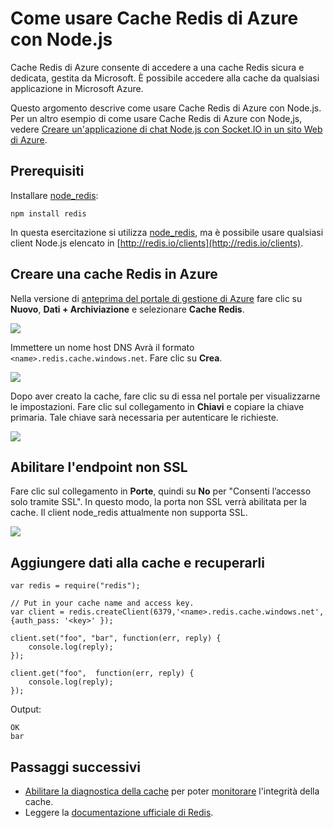 <properties
   pageTitle="Come usare Cache Redis di Azure con Node.js"
   description="Introduzione all'uso di Cache Redis di Azure con Node.js e node_redis."
   services="redis-cache"
   documentationCenter=""
   authors="MikeWasson"
   manager="wpickett"
   editor=""/>

<tags
   ms.service="cache"
   ms.devlang="nodejs"
   ms.topic="hero-article"
   ms.tgt_pltfrm="cache-redis"
   ms.workload="required"
   ms.date="08/04/2015"
   ms.author="mwasson"/>

# Come usare Cache Redis di Azure con Node.js

Cache Redis di Azure consente di accedere a una cache Redis sicura e dedicata, gestita da Microsoft. È possibile accedere alla cache da qualsiasi applicazione in Microsoft Azure.

Questo argomento descrive come usare Cache Redis di Azure con Node.js. Per un altro esempio di come usare Cache Redis di Azure con Node,js, vedere [Creare un'applicazione di chat Node.js con Socket.IO in un sito Web di Azure][].


## Prerequisiti

Installare [node\_redis](https://github.com/mranney/node_redis):

    npm install redis

In questa esercitazione si utilizza [node\_redis](https://github.com/mranney/node_redis), ma è possibile usare qualsiasi client Node.js elencato in [http://redis.io/clients](http://redis.io/clients).

## Creare una cache Redis in Azure

Nella versione di [anteprima del portale di gestione di Azure](http://go.microsoft.com/fwlink/?LinkId=398536) fare clic su **Nuovo**, **Dati + Archiviazione** e selezionare **Cache Redis**.

  ![][1]

Immettere un nome host DNS Avrà il formato `<name>.redis.cache.windows.net`. Fare clic su **Crea**.

  ![][2]


Dopo aver creato la cache, fare clic su di essa nel portale per visualizzarne le impostazioni. Fare clic sul collegamento in **Chiavi** e copiare la chiave primaria. Tale chiave sarà necessaria per autenticare le richieste.

  ![][4]


## Abilitare l'endpoint non SSL


Fare clic sul collegamento in **Porte**, quindi su **No** per "Consenti l’accesso solo tramite SSL". In questo modo, la porta non SSL verrà abilitata per la cache. Il client node\_redis attualmente non supporta SSL.

  ![][3]


## Aggiungere dati alla cache e recuperarli

	var redis = require("redis");

    // Put in your cache name and access key.
	var client = redis.createClient(6379,'<name>.redis.cache.windows.net', {auth_pass: '<key>' });

	client.set("foo", "bar", function(err, reply) {
	    console.log(reply);
	});

	client.get("foo",  function(err, reply) {
	    console.log(reply);
	});


Output:

	OK
	bar


## Passaggi successivi

- [Abilitare la diagnostica della cache](https://msdn.microsoft.com/library/azure/dn763945.aspx#EnableDiagnostics) per poter [monitorare](https://msdn.microsoft.com/library/azure/dn763945.aspx) l'integrità della cache.
- Leggere la [documentazione ufficiale di Redis](http://redis.io/documentation).


<!--Image references-->
[1]: ./media/cache-nodejs-get-started/cache01.png
[2]: ./media/cache-nodejs-get-started/cache02.png
[3]: ./media/cache-nodejs-get-started/cache03.png
[4]: ./media/cache-nodejs-get-started/cache04.png

[Creare un'applicazione di chat Node.js con Socket.IO in un sito Web di Azure]: ../app-service-web/web-sites-nodejs-chat-app-socketio.md

<!---HONumber=August15_HO6-->
